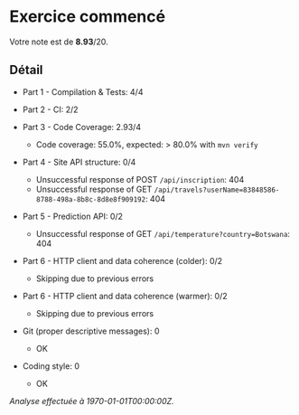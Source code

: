 # Exercice commencé
Votre note est de **8.93**/20.

## Détail
* Part 1 - Compilation & Tests: 4/4
* Part 2 - CI: 2/2
* Part 3 - Code Coverage: 2.93/4
    * Code coverage: 55.0%, expected: > 80.0% with `mvn verify`

* Part 4 - Site API structure: 0/4
    * Unsuccessful response of POST `/api/inscription`: 404
    * Unsuccessful response of GET `/api/travels?userName=83848586-8788-498a-8b8c-8d8e8f909192`: 404

* Part 5 - Prediction API: 0/2
    * Unsuccessful response of GET `/api/temperature?country=Botswana`: 404

* Part 6 - HTTP client and data coherence (colder): 0/2
    * Skipping due to previous errors

* Part 6 - HTTP client and data coherence (warmer): 0/2
    * Skipping due to previous errors

* Git (proper descriptive messages): 0
    * OK

* Coding style: 0
    * OK



*Analyse effectuée à 1970-01-01T00:00:00Z.*
